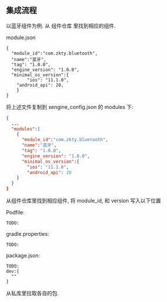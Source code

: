 
## 集成流程

以蓝牙组件为例.
从 组件仓库 里找到相应的组件.


module.json

```
{
  "module_id":"com.zkty.bluetooth",
  "name":"蓝牙",
  "tag": "1.0.0",
  "engine_version": "1.0.0",
  "minimal_os_version":{
		"ios": "11.1.0",
  	"android_api": 20,
	}
}
```

将上述文件复制到 xengine_config.json 的 modules 下:

```json
{
  ...
  "modules":[
    {
      "module_id":"com.zkty.bluetooth",
      "name":"蓝牙",
      "tag": "1.0.0",
      "engine_version": "1.0.0",
      "minimal_os_version":{
        "ios": "11.1.0",
        "android_api": 20
    }  
  }
}
```

从组件仓库里找到相应组件, 将 module_id, 和 version 写入以下位置

Podfile:

```
TODO:
```

gradle.properties:

```
TODO:
```

package.json:

```
TODO:
dev:{
  ""
}
```

从私库里拉取各自的包.
